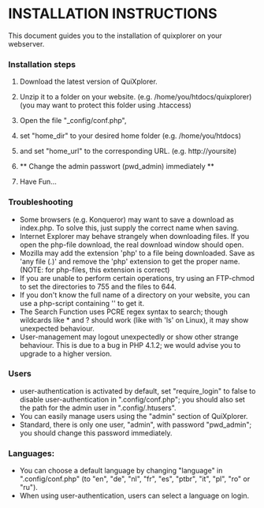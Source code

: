 INSTALLATION INSTRUCTIONS
=========================

This document guides you to the installation of quixplorer on your webserver.

### Installation steps

1. Download the latest version of QuiXplorer.

2. Unzip it to a folder on your website. (e.g. /home/you/htdocs/quixplorer)
   (you may want to protect this folder using .htaccess)

3. Open the file "_config/conf.php",

4. set "home_dir" to your desired home folder (e.g. /home/you/htdocs)

5. and set "home_url" to the corresponding URL. (e.g. http://yoursite)

6. ** Change the admin passwort (pwd_admin) immediately **

7. Have Fun...


### Troubleshooting

* Some browsers (e.g. Konqueror) may want to save a download as index.php.
  To solve this, just supply the correct name when saving.
* Internet Explorer may behave strangely when downloading files.
  If you open the php-file download, the real download window should open.
* Mozilla may add the extension 'php' to a file being downloaded.
  Save as 'any file (*.*)' and remove the 'php' extension to get the proper name.
  (NOTE: for php-files, this extension is correct)
* If you are unable to perform certain operations,
  try using an FTP-chmod to set the directories to 755 and the files to 644.
* If you don't know the full name of a directory on your website,
  you can use a php-script containing '<?php echo getcwd(); ?>' to get it.
* The Search Function uses PCRE regex syntax to search; though wildcards like * and ?
  should work (like with 'ls' on Linux), it may show unexpected behaviour.
* User-management may logout unexpectedly or show other strange behaviour.
  This is due to a bug in PHP 4.1.2; we would advise you to upgrade to a higher version.

### Users

* user-authentication is activated by default, set "require_login" to false to
  disable user-authentication in ".config/conf.php";
  you should also set the path for the admin user in ".config/.htusers".
* You can easily manage users using the "admin" section of QuiXplorer.
* Standard, there is only one user, "admin", with password "pwd_admin";
  you should change this password immediately.

### Languages:
* You can choose a default language by changing "language" in ".config/conf.php"
  (to "en", "de", "nl", "fr", "es", "ptbr", "it", "pl", "ro" or "ru").
* When using user-authentication, users can select a language on login.

